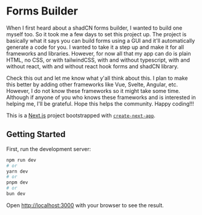 # Forms Builder
When I first heard about a shadCN forms builder, I wanted to build one myself too. So it took me a few days to set this project up. The project is basically what it says you can build forms using a GUI and it'll automatically generate a code for you. I wanted to take it a step up and make it for all frameworks and libraries. However, for now all that my app can do is plain HTML, no CSS, or with tailwindCSS, with and without typescript, with and without react, with and without react hook forms and shadCN library.

Check this out and let me know what y'all think about this. I plan to make this better by adding other frameworks like Vue, Svelte, Angular, etc. However, I do not know these frameworks so it might take some time. Although if anyone of you who knows these frameworks and is interested in helping me, I'll be grateful. Hope this helps the community. Happy coding!!!







This is a [Next.js](https://nextjs.org) project bootstrapped with [`create-next-app`](https://nextjs.org/docs/app/api-reference/cli/create-next-app).

## Getting Started

First, run the development server:

```bash
npm run dev
# or
yarn dev
# or
pnpm dev
# or
bun dev
```

Open [http://localhost:3000](http://localhost:3000) with your browser to see the result.
